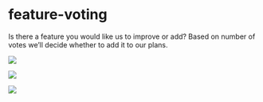# feature-voting
Is there a feature you would like us to improve or add? Based on number of votes we’ll decide whether to add it to our plans.

[![](https://api.gh-polls.com/poll/01CEVT3X9WAXSPE8AWQ2KTMP1J/Driver%20safety%20and%20ECO%20score)](https://api.gh-polls.com/poll/01CEVT3X9WAXSPE8AWQ2KTMP1J/ECO%20driving%20-%20driver%20safety%20and%20ECO%20score/vote)

[![](https://api.gh-polls.com/poll/01CEVTKSXRE7V7CWXDADZM48GS/%20Automatically%20send%20your%20weekly%20or%20monthly%20reports%20directly%20to%20your%20email)](https://api.gh-polls.com/poll/01CEVTKSXRE7V7CWXDADZM48GS/%20Automatic%20reports%20-%20automatically%20send%20your%20weekly%20or%20monthly%20reports%20directly%20to%20your%20email/vote)

[![](https://api.gh-polls.com/poll/01CEVT3X9WAXSPE8AWQ2KTMP1J/Pinpoint%20most%20travelled%20roads%20and%20areas%20with%20a%20heatmap)](https://api.gh-polls.com/poll/01CEVT3X9WAXSPE8AWQ2KTMP1J/Map%20heatmap%20-%20Pinpoint%20most%20travelled%20roads%20and%20areas%20with%20a%20heatmap/vote)


